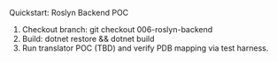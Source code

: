 Quickstart: Roslyn Backend POC

1. Checkout branch: git checkout 006-roslyn-backend
2. Build: dotnet restore && dotnet build
3. Run translator POC (TBD) and verify PDB mapping via test harness.
